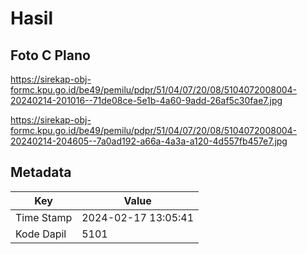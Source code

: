 # Hasil

## Foto C Plano

https://sirekap-obj-formc.kpu.go.id/be49/pemilu/pdpr/51/04/07/20/08/5104072008004-20240214-201016--71de08ce-5e1b-4a60-9add-26af5c30fae7.jpg

https://sirekap-obj-formc.kpu.go.id/be49/pemilu/pdpr/51/04/07/20/08/5104072008004-20240214-204605--7a0ad192-a66a-4a3a-a120-4d557fb457e7.jpg


## Metadata

| Key        | Value               |
| ---------- | ------------------- |
| Time Stamp | 2024-02-17 13:05:41 |
| Kode Dapil | 5101                |



